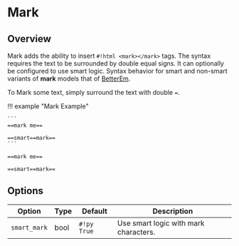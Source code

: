 # Mark

## Overview

Mark adds the ability to insert `#!html <mark></mark>` tags.  The syntax requires the text to be surrounded by double equal signs. It can optionally be configured to use smart logic. Syntax behavior for smart and non-smart variants of **mark** models that of [BetterEm](betterem.md#differences).

To Mark some text, simply surround the text with double `=`.

!!! example "Mark Example"

    ```
    ==mark me==

    ==smart==mark==
    ```

    ==mark me==

    ==smart==mark==

## Options

Option       | Type | Default     | Description
------------ | ---- | ----------- |------------
`smart_mark` | bool | `#!py True` | Use smart logic with mark characters.
